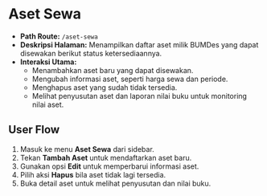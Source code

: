 # Aset Sewa

- **Path Route:** `/aset-sewa`
- **Deskripsi Halaman:** Menampilkan daftar aset milik BUMDes yang dapat disewakan berikut status ketersediaannya.
- **Interaksi Utama:**
  - Menambahkan aset baru yang dapat disewakan.
  - Mengubah informasi aset, seperti harga sewa dan periode.
  - Menghapus aset yang sudah tidak tersedia.
  - Melihat penyusutan aset dan laporan nilai buku untuk monitoring nilai aset.

## User Flow

1. Masuk ke menu **Aset Sewa** dari sidebar.
2. Tekan **Tambah Aset** untuk mendaftarkan aset baru.
3. Gunakan opsi **Edit** untuk memperbarui informasi aset.
4. Pilih aksi **Hapus** bila aset tidak lagi tersedia.
5. Buka detail aset untuk melihat penyusutan dan nilai buku.
